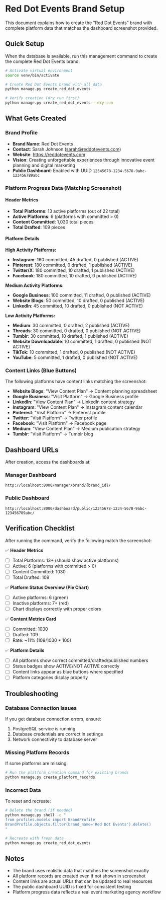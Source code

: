 # Red Dot Events Brand Setup

This document explains how to create the "Red Dot Events" brand with complete platform data that matches the dashboard screenshot provided.

## Quick Setup

When the database is available, run this management command to create the complete Red Dot Events brand:

```bash
# Activate virtual environment
source venv/bin/activate

# Create Red Dot Events brand with all data
python manage.py create_red_dot_events

# Verify creation (dry run first)
python manage.py create_red_dot_events --dry-run
```

## What Gets Created

### Brand Profile
- **Brand Name**: Red Dot Events
- **Contact**: Sarah Johnson (sarah@reddotevents.com)
- **Website**: https://reddotevents.com
- **Vision**: Creating unforgettable experiences through innovative event planning and digital marketing
- **Public Dashboard**: Enabled with UUID `12345678-1234-5678-9abc-123456789abc`

### Platform Progress Data (Matching Screenshot)

#### Header Metrics
- **Total Platforms**: 13 active platforms (out of 22 total)
- **Active Platforms**: 6 (platforms with committed > 0)
- **Content Committed**: 1,030 total pieces
- **Total Drafted**: 109 pieces

#### Platform Details

**High Activity Platforms:**
- **Instagram**: 160 committed, 45 drafted, 0 published (ACTIVE)
- **Pinterest**: 180 committed, 0 drafted, 1 published (ACTIVE)
- **Twitter/X**: 180 committed, 10 drafted, 1 published (ACTIVE)
- **Facebook**: 180 committed, 10 drafted, 0 published (ACTIVE)

**Medium Activity Platforms:**
- **Google Business**: 100 committed, 11 drafted, 0 published (ACTIVE)
- **Website Blogs**: 50 committed, 10 drafted, 0 published (ACTIVE)
- **LinkedIn**: 45 committed, 10 drafted, 0 published (NOT ACTIVE)

**Low Activity Platforms:**
- **Medium**: 30 committed, 0 drafted, 2 published (ACTIVE)
- **Threads**: 30 committed, 0 drafted, 0 published (NOT ACTIVE)
- **Tumblr**: 30 committed, 10 drafted, 1 published (ACTIVE)
- **Website Downloadable**: 10 committed, 1 drafted, 0 published (NOT ACTIVE)
- **TikTok**: 10 committed, 1 drafted, 0 published (NOT ACTIVE)
- **YouTube**: 5 committed, 1 drafted, 0 published (NOT ACTIVE)

### Content Links (Blue Buttons)

The following platforms have content links matching the screenshot:
- **Website Blogs**: "View Content Plan" → Content planning spreadsheet
- **Google Business**: "Visit Platform" → Google Business profile
- **LinkedIn**: "View Content Plan" → LinkedIn content strategy
- **Instagram**: "View Content Plan" → Instagram content calendar
- **Pinterest**: "Visit Platform" → Pinterest profile
- **Twitter**: "Visit Platform" → Twitter profile
- **Facebook**: "Visit Platform" → Facebook page
- **Medium**: "View Content Plan" → Medium publication strategy
- **Tumblr**: "Visit Platform" → Tumblr blog

## Dashboard URLs

After creation, access the dashboards at:

### Manager Dashboard
```
http://localhost:8000/manager/brand/{brand_id}/
```

### Public Dashboard
```
http://localhost:8000/dashboard/public/12345678-1234-5678-9abc-123456789abc/
```

## Verification Checklist

After running the command, verify the following match the screenshot:

✅ **Header Metrics**
- [ ] Total Platforms: 13+ (should show active platforms)
- [ ] Active: 6 (platforms with committed > 0)
- [ ] Content Committed: 1030
- [ ] Total Drafted: 109

✅ **Platform Status Overview (Pie Chart)**
- [ ] Active platforms: 6 (green)
- [ ] Inactive platforms: 7+ (red) 
- [ ] Chart displays correctly with proper colors

✅ **Content Metrics Card**
- [ ] Committed: 1030
- [ ] Drafted: 109
- [ ] Rate: ~11% (109/1030 * 100)

✅ **Platform Details**
- [ ] All platforms show correct committed/drafted/published numbers
- [ ] Status badges show ACTIVE/NOT ACTIVE correctly
- [ ] Content links appear as blue buttons where specified
- [ ] Platform categories display properly

## Troubleshooting

### Database Connection Issues
If you get database connection errors, ensure:
1. PostgreSQL service is running
2. Database credentials are correct in settings
3. Network connectivity to database server

### Missing Platform Records
If some platforms are missing:
```bash
# Run the platform creation command for existing brands
python manage.py create_platform_records
```

### Incorrect Data
To reset and recreate:
```bash
# Delete the brand (if needed)
python manage.py shell -c "
from profiles.models import BrandProfile
BrandProfile.objects.filter(brand_name='Red Dot Events').delete()
"

# Recreate with fresh data
python manage.py create_red_dot_events
```

## Notes

- The brand uses realistic data that matches the screenshot exactly
- All platform records are created even if not shown in screenshot
- Content links are actual URLs that can be updated to real resources
- The public dashboard UUID is fixed for consistent testing
- Platform progress data reflects a real event marketing agency workflow
